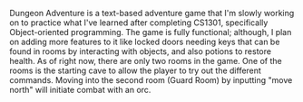 Dungeon Adventure is a text-based adventure game that I'm slowly working on to practice what I've learned after completing CS1301, specifically Object-oriented programming. The game is fully functional; although, I plan on adding more features to it like locked doors needing keys that can be found in rooms by interacting with objects, and also potions to restore health. As of right now, there are only two rooms in the game. One of the rooms is the starting cave to allow the player to try out the different commands. Moving into the second room (Guard Room) by inputting "move north" will initiate combat with an orc. 
